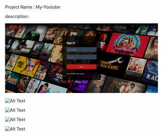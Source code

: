 Project Name : My-Youtube

description: 



![image alt](https://github.com/mdgulamrasulkhan/netflix-gemini/blob/e40c3dad7c41e4ec82cc36ed41ac840da234690e/Screenshot%202025-06-27%20182029.png)

![Alt Text](assets/my-image.png)

![Alt Text](assets/my-image.png)

![Alt Text](assets/my-image.png)

![Alt Text](assets/my-image.png)
